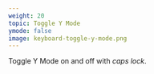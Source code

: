 ```yaml
---
weight: 20
topic: Toggle Y Mode
ymode: false
image: keyboard-toggle-y-mode.png
---
```

Toggle Y Mode on and off with _caps lock_.
